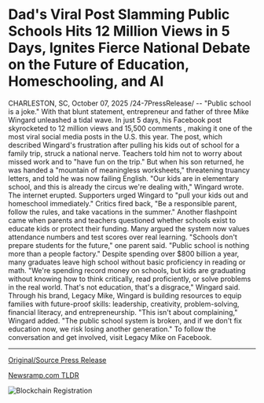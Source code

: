 # Dad's Viral Post Slamming Public Schools Hits 12 Million Views in 5 Days, Ignites Fierce National Debate on the Future of Education, Homeschooling, and AI

CHARLESTON, SC, October 07, 2025 /24-7PressRelease/ -- "Public school is a joke."  With that blunt statement, entrepreneur and father of three Mike Wingard unleashed a tidal wave. In just 5 days, his Facebook post skyrocketed to 12 million views and 15,500 comments , making it one of the most viral social media posts in the U.S. this year.  The post, which described Wingard's frustration after pulling his kids out of school for a family trip, struck a national nerve. Teachers told him not to worry about missed work and to "have fun on the trip." But when his son returned, he was handed a "mountain of meaningless worksheets," threatening truancy letters, and told he was now failing English. "Our kids are in elementary school, and this is already the circus we're dealing with," Wingard wrote.  The internet erupted. Supporters urged Wingard to "pull your kids out and homeschool immediately." Critics fired back, "Be a responsible parent, follow the rules, and take vacations in the summer."  Another flashpoint came when parents and teachers questioned whether schools exist to educate kids or protect their funding. Many argued the system now values attendance numbers and test scores over real learning. "Schools don't prepare students for the future," one parent said. "Public school is nothing more than a people factory."  Despite spending over $800 billion a year, many graduates leave high school without basic proficiency in reading or math. "We're spending record money on schools, but kids are graduating without knowing how to think critically, read proficiently, or solve problems in the real world. That's not education, that's a disgrace," Wingard said.  Through his brand, Legacy Mike, Wingard is building resources to equip families with future-proof skills: leadership, creativity, problem-solving, financial literacy, and entrepreneurship.  "This isn't about complaining," Wingard added. "The public school system is broken, and if we don't fix education now, we risk losing another generation."  To follow the conversation and get involved, visit Legacy Mike on Facebook. 

---

[Original/Source Press Release](https://www.24-7pressrelease.com/press-release/527379/dads-viral-post-slamming-public-schools-hits-12-million-views-in-5-days-ignites-fierce-national-debate-on-the-future-of-education-homeschooling-and-ai)
                    

[Newsramp.com TLDR](https://newsramp.com/curated-news/father-s-viral-post-exposes-education-crisis-800b-system-failing-kids/66fb529fb49a9905d3da5b81b6a8c740) 

 

 



![Blockchain Registration](https://cdn.newsramp.app/24-7PressRelease/qrcode/2510/7/jazz0Ttd.webp)